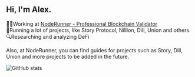 ## Hi, I'm Alex. 

👨‍💻Working at [NodeRunner - Professional Blockchain Validator](https://teletype.in/@noderunnercommunity)<br/>
🚀Running a lot of projects, like Story Protocol, Nillion, Dill, Union and others<br/>
🔍Researching and analyzing DeFi<br/>

Also, at NodeRunner, you can find guides for projects such as Story, Dill, Union and more projects to be added in the future.

![GitHub stats](https://github-readme-stats.vercel.app/api?username=AlexxxNodeRunner&show_icons=true&theme=dark)

